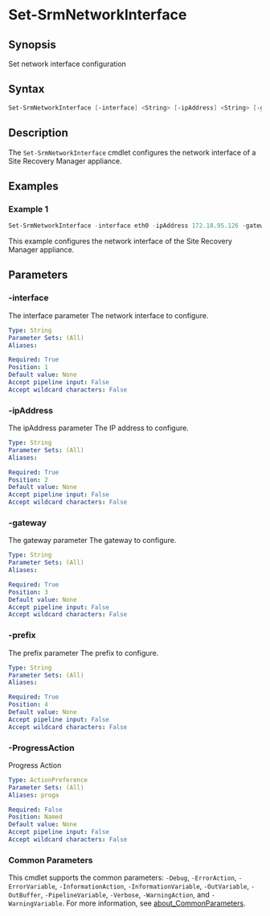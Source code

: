 # Set-SrmNetworkInterface

## Synopsis

Set network interface configuration

## Syntax

```powershell
Set-SrmNetworkInterface [-interface] <String> [-ipAddress] <String> [-gateway] <String> [-prefix] <String> [-ProgressAction <ActionPreference>] [<CommonParameters>]
```

## Description

The `Set-SrmNetworkInterface` cmdlet configures the network interface of a Site Recovery Manager appliance.

## Examples

### Example 1

```powershell
Set-SrmNetworkInterface -interface eth0 -ipAddress 172.18.95.126 -gateway 172.18.95.1 -prefix 24
```

This example configures the network interface of the Site Recovery Manager appliance.

## Parameters

### -interface

The interface parameter The network interface to configure.

```yaml
Type: String
Parameter Sets: (All)
Aliases:

Required: True
Position: 1
Default value: None
Accept pipeline input: False
Accept wildcard characters: False
```

### -ipAddress

The ipAddress parameter The IP address to configure.

```yaml
Type: String
Parameter Sets: (All)
Aliases:

Required: True
Position: 2
Default value: None
Accept pipeline input: False
Accept wildcard characters: False
```

### -gateway

The gateway parameter The gateway to configure.

```yaml
Type: String
Parameter Sets: (All)
Aliases:

Required: True
Position: 3
Default value: None
Accept pipeline input: False
Accept wildcard characters: False
```

### -prefix

The prefix parameter The prefix to configure.

```yaml
Type: String
Parameter Sets: (All)
Aliases:

Required: True
Position: 4
Default value: None
Accept pipeline input: False
Accept wildcard characters: False
```

### -ProgressAction

Progress Action

```yaml
Type: ActionPreference
Parameter Sets: (All)
Aliases: proga

Required: False
Position: Named
Default value: None
Accept pipeline input: False
Accept wildcard characters: False
```

### Common Parameters

This cmdlet supports the common parameters: `-Debug`, `-ErrorAction`, `-ErrorVariable`, `-InformationAction`, `-InformationVariable`, `-OutVariable`, `-OutBuffer`, `-PipelineVariable`, `-Verbose`, `-WarningAction`, and `-WarningVariable`. For more information, see [about_CommonParameters](http://go.microsoft.com/fwlink/?LinkID=113216).
